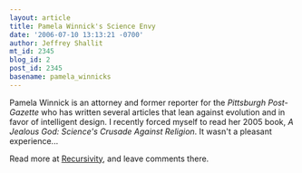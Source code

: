 ```yaml
---
layout: article
title: Pamela Winnick's Science Envy
date: '2006-07-10 13:13:21 -0700'
author: Jeffrey Shallit
mt_id: 2345
blog_id: 2
post_id: 2345
basename: pamela_winnicks
---
```

Pamela Winnick is an attorney and former reporter for the _Pittsburgh Post-Gazette_ who has written several articles that lean against evolution and in favor of intelligent design. I recently forced myself to read her 2005 book, _A Jealous God: Science's Crusade Against Religion_. It wasn't a pleasant experience...

Read more at [Recursivity](http://recursed.blogspot.com/2006/07/pamela-winnicks-science-envy.html), and leave comments there.
